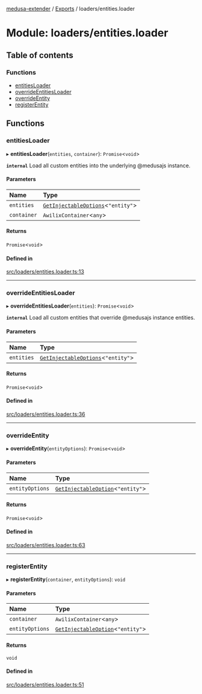 [medusa-extender](../README.md) / [Exports](../modules.md) / loaders/entities.loader

# Module: loaders/entities.loader

## Table of contents

### Functions

- [entitiesLoader](loaders_entities_loader.md#entitiesloader)
- [overrideEntitiesLoader](loaders_entities_loader.md#overrideentitiesloader)
- [overrideEntity](loaders_entities_loader.md#overrideentity)
- [registerEntity](loaders_entities_loader.md#registerentity)

## Functions

### entitiesLoader

▸ **entitiesLoader**(`entities`, `container`): `Promise`<`void`\>

**`internal`**
Load all custom entities into the underlying @medusajs instance.

#### Parameters

| Name | Type |
| :------ | :------ |
| `entities` | [`GetInjectableOptions`](core_types.md#getinjectableoptions)<``"entity"``\> |
| `container` | `AwilixContainer`<`any`\> |

#### Returns

`Promise`<`void`\>

#### Defined in

[src/loaders/entities.loader.ts:13](https://github.com/adrien2p/medusa-extender/blob/b5afe4d/src/loaders/entities.loader.ts#L13)

___

### overrideEntitiesLoader

▸ **overrideEntitiesLoader**(`entities`): `Promise`<`void`\>

**`internal`**
Load all custom entities that override @medusajs instance entities.

#### Parameters

| Name | Type |
| :------ | :------ |
| `entities` | [`GetInjectableOptions`](core_types.md#getinjectableoptions)<``"entity"``\> |

#### Returns

`Promise`<`void`\>

#### Defined in

[src/loaders/entities.loader.ts:36](https://github.com/adrien2p/medusa-extender/blob/b5afe4d/src/loaders/entities.loader.ts#L36)

___

### overrideEntity

▸ **overrideEntity**(`entityOptions`): `Promise`<`void`\>

#### Parameters

| Name | Type |
| :------ | :------ |
| `entityOptions` | [`GetInjectableOption`](core_types.md#getinjectableoption)<``"entity"``\> |

#### Returns

`Promise`<`void`\>

#### Defined in

[src/loaders/entities.loader.ts:63](https://github.com/adrien2p/medusa-extender/blob/b5afe4d/src/loaders/entities.loader.ts#L63)

___

### registerEntity

▸ **registerEntity**(`container`, `entityOptions`): `void`

#### Parameters

| Name | Type |
| :------ | :------ |
| `container` | `AwilixContainer`<`any`\> |
| `entityOptions` | [`GetInjectableOption`](core_types.md#getinjectableoption)<``"entity"``\> |

#### Returns

`void`

#### Defined in

[src/loaders/entities.loader.ts:51](https://github.com/adrien2p/medusa-extender/blob/b5afe4d/src/loaders/entities.loader.ts#L51)
